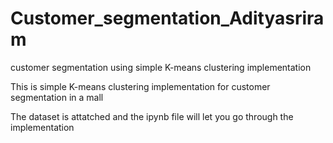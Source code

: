 # Customer_segmentation_Adityasriram
customer segmentation using simple K-means clustering implementation


This is simple K-means clustering implementation for customer segmentation in a mall

The dataset is attatched and the ipynb file will let you go through the implementation
